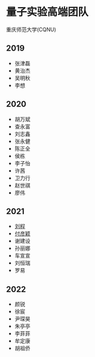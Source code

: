 # 量子实验高端团队

重庆师范大学(CQNU)

## 2019
- 张津磊
- 黄治杰
- 吴明秋
- 李想

## 2020
- 胡万斌
- 查永富
- 刘志鑫
- 张永健
- 陈正全
- 侯栋
- 李子怡
- 许茜
- 卫力行
- 赵世祺
- 廖伟

## 2021
- [刘程](https://github.com/Quanteams/robin.git)
- [付彦颖](https://github.com/Quanteams/andy.git)
- 谢建设
- 孙丽娜
- 车宣宣
- 刘恒瑞
- 罗易

## 2022
- 颜锐
- 徐宸
- 尹琛昊
- 朱亭亭
- 李菲菲
- 牟定康
- 胡祖侨
